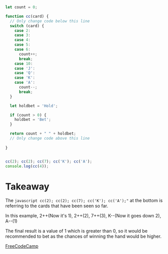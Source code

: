 ```javascript

let count = 0;

function cc(card) {
  // Only change code below this line
  switch (card) {
    case 2:
    case 3:
    case 4:
    case 5:
    case 6:
      count++;
      break;
    case 10:
    case 'J':
    case 'Q':
    case 'K':
    case 'A':
      count--;
      break;
  }

  let holdbet = 'Hold';

  if (count > 0) {
    holdbet = 'Bet';
  }

  return count + " " + holdbet;
  // Only change code above this line
  
}


cc(2); cc(2); cc(7); cc('K'); cc('A');
console.log(cc(4));

```

# Takeaway

The ```javascript cc(2); cc(2); cc(7); cc('K'); cc('A');"``` at the bottom is referring to the cards that have been seen so far.

In this example, 2++(Now it's 1), 2++(2), 7++(3), K--(Now it goes down 2), A--(1)

The final result is a value of 1 which is greater than 0, so it would be recommended to bet as the chances of winning the hand would be higher.

[FreeCodeCamp](https://www.freecodecamp.org/learn/javascript-algorithms-and-data-structures/basic-javascript/counting-cards)